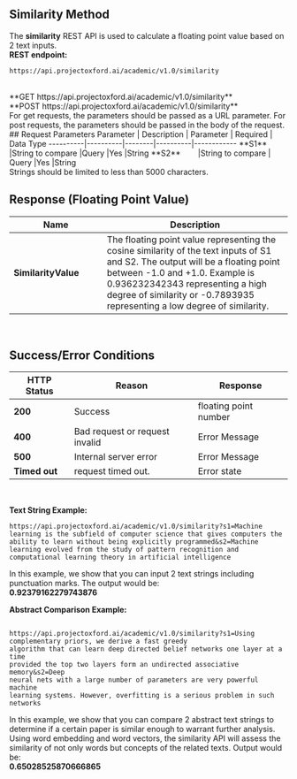 <!-- 
NavPath: Academic Knowledge API
LinkLabel: Similarity Method
Url:Academic-Knowledge-API/documentation/SimilarityMethod
Weight: 75
-->

## Similarity Method

The **similarity** REST API is used to calculate a floating point value based on 2 text inputs. 
<br>
**REST endpoint:**
```
https://api.projectoxford.ai/academic/v1.0/similarity
```
<br>
**GET https://api.projectoxford.ai/academic/v1.0/similarity**
<br>
**POST https://api.projectoxford.ai/academic/v1.0/similarity**
<br>
For get requests, the parameters should be passed as a URL parameter.  For post requests, the parameters should be passed in the body of the request.
<br>
## Request Parameters
Parameter        | Description     | Parameter        | Required | Data Type
----------|----------|--------|----------|------------
**S1**        |String to compare   |Query |Yes  |String
**S2**        |String to compare  | Query |Yes  |String
<br>
Strings should be limited to less than 5000 characters.
<br>

## Response (Floating Point Value)
Name | Description
--------|---------
**SimilarityValue**        |The floating point value representing the cosine similarity of the text inputs of S1 and S2. The output will be a floating point between -1.0 and +1.0. Example is 0.936232342343 representing a high degree of similarity or -0.7893935 representing a low degree of similarity. 
<br>

## Success/Error Conditions
HTTP Status | Reason | Response
-----------|----------|--------
**200**         |Success | floating point number
**400**         | Bad request or request invalid | Error Message      
**500**         |Internal server error | Error Message
**Timed out**     | request timed out.  | Error state
<br>

**Text String Example:**
```
https://api.projectoxford.ai/academic/v1.0/similarity?s1=Machine learning is the subfield of computer science that gives computers the ability to learn without being explicitly programmed&s2=Machine learning evolved from the study of pattern recognition and computational learning theory in artificial intelligence

```
In this example, we show that you can input 2 text strings including punctuation marks. The output would be:
<br>
**0.92379162279743876**
<br>

**Abstract Comparison Example:**

```

https://api.projectoxford.ai/academic/v1.0/similarity?s1=Using complementary priors, we derive a fast greedy
algorithm that can learn deep directed belief networks one layer at a time
provided the top two layers form an undirected associative memory&s2=Deep
neural nets with a large number of parameters are very powerful machine
learning systems. However, overfitting is a serious problem in such networks

```
In this example, we show that you can compare 2 abstract text strings to determine if a certain paper is similar enough to warrant further analysis. Using word embedding and word vectors, the similarity API will assess the similarity of not only words but concepts of the related texts. Output would be:
<br>
**0.65028525870666865**


